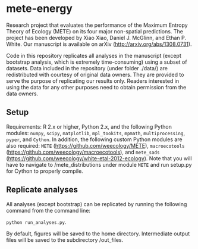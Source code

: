 mete-energy
===========

Research project that evaluates the performance of the Maximum Entropy Theory of Ecology (METE) on its four major non-spatial predictions.
The project has been developed by Xiao Xiao, Daniel J. McGlinn, and Ethan P. White.
Our manuscript is available on arXiv (http://arxiv.org/abs/1308.0731). 

Code in this repository replicates all analyses in the manuscript (except bootstrap analysis, which is extremely time-consuming) using a subset of datasets. 
Data included in the repository (under folder ./data/) are redistributed with courtesy of original data owners. 
They are provided to serve the purpose of replicating our results only. 
Readers interested in using the data for any other purposes need to obtain permission from the data owners.

Setup
------------
Requirements: R 2.x or higher, Python 2.x, and the following Python modules: `numpy`, `scipy`, `matplotlib`, `mpl_tookits`, `mpmath`, `multiprocessing`, `pyper`, and `Cython`. 
In addition, the following custom Python modules are also required: `METE` (https://github.com/weecology/METE), `macroecotools` (https://github.com/weecology/macroecotools), and `mete_sads` (https://github.com/weecology/white-etal-2012-ecology).
Note that you will have to navigate to /mete_distributions under module `METE` and run setup.py for Cython to properly compile.

Replicate analyses
------------------
All analyses (except bootstrap) can be replicated by running the following command from the command line: 

`python run_analyses.py`.

By default, figures will be saved to the home directory. 
Intermediate output files will be saved to the subdirectory /out_files. 